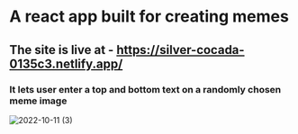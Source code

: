 # A react app built for creating memes

## The site is live at -  https://silver-cocada-0135c3.netlify.app/


### It lets user enter a top and bottom text on a randomly chosen meme image





![2022-10-11 (3)](https://user-images.githubusercontent.com/66870905/195255815-7ef2d3ba-734e-41ce-bf07-413001126ad3.png)
